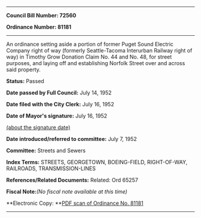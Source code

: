 

********

**Council Bill Number: 72560**
   
**Ordinance Number: 81181**
********

 An ordinance setting aside a portion of former Puget Sound Electric Company right of way (formerly Seattle-Tacoma Interurban Railway right of way) in Timothy Grow Donation Claim No. 44 and No. 48, for street purposes, and laying off and establishing Norfolk Street over and across said property.

**Status:** Passed
   
**Date passed by Full Council:** July 14, 1952
   
**Date filed with the City Clerk:** July 16, 1952
   
**Date of Mayor's signature:** July 16, 1952
   
[(about the signature date)](/~public/approvaldate.htm)
   
   
   
**Date introduced/referred to committee:** July 7, 1952
   
**Committee:** Streets and Sewers
   
   
**Index Terms:** STREETS, GEORGETOWN, BOEING-FIELD, RIGHT-OF-WAY, RAILROADS, TRANSMISSION-LINES

**References/Related Documents:** Related: Ord 65257

**Fiscal Note:**_(No fiscal note available at this time)_

**Electronic Copy: **[PDF scan of Ordinance No. 81181](/~archives/Ordinances/Ord_81181.pdf)

********

